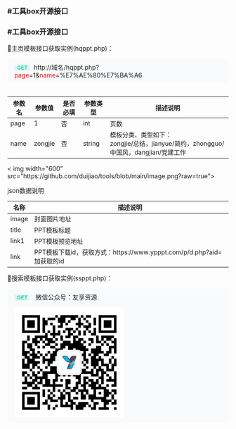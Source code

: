 <h3>#工具box开源接口</h3>
<h3>#工具box开源接口</h3>
<P>
  🔵主页模板接口获取实例(hqppt.php)：
  <br>
  <div style="background: #f9fafb;border-radius: 4px;padding:0px 8px">
	<div style="width: 100%;padding: 9px 8px;">
		<div class="item"><span
				style="font-size: 12px;font-weight: 700;background-color: rgba(38, 206, 164, 0.1);color: rgb(38, 206, 164);min-width: 48px;max-width: none;justify-content: center;height: 20px;border-radius: 4px;padding:0 6px;">GET</span><span
				style="padding: 0 8px;font-size: 14px;">http://域名/hqppt.php?<span style="color:#ff0000">page</span>=1&amp;<span style="color:#ff0000">name</span>=%E7%AE%80%E7%BA%A6</span>
		</div>
	</div>
</div>
  <br>
  <table><thead><tr><th>参数名</th><th>参数值</th><th>是否必填</th><th>参数类型</th><th>描述说明</th></tr></thead>
    <tbody>
      <tr>
        <td><span>page</span></td><td>1</td></td><td>否</td><td>int</td><td>页数</td>
      </tr>
      <tr>
        <td><span>name</span></td><td>zongjie</td></td><td>否</td><td>string</td><td>模板分类、类型如下：<br>zongjie/总结，jianyue/简约，zhongguo/中国风，dangjian/党建工作</td>
      </tr>
    </tbody>
  </table>
  < img width="600" src="https://github.com/duijiao/tools/blob/main/image.png?raw=true">
  <P>json数据说明</P>
  <table><thead><tr><th>名称</th><th>描述说明</th></tr></thead>
    <tbody>
      <tr>
        <td><span>image</span></td><td>封面图片地址</td>
      </tr>
      <tr>
        <td><span>title</span></td><td>PPT模板标题</td>
      </tr>
      <tr>
        <td><span>link1</span></td><td>PPT模板预览地址</td>
      </tr>
      <tr>
        <td><span>link</span></td><td>PPT模板下载id，获取方式：https://www.ypppt.com/p/d.php?aid=加获取的id</td>
      </tr>
    </tbody>
  </table>
</P>
<P>
  🔵搜索模板接口获取实例(ssppt.php)：
  <br>
  <div style="background: #f9fafb;border-radius: 4px;padding:0px 8px">
	<div style="width: 100%;padding: 9px 8px;">
		<div class="item"><span
				style="font-size: 12px;font-weight: 700;background-color: rgba(38, 206, 164, 0.1);color: rgb(38, 206, 164);min-width: 48px;max-width: none;justify-content: center;height: 20px;border-radius: 4px;padding:0 6px;">GET</span><span
				style="padding: 0 8px;font-s
<h3>#关注我们</h3>
<p style="color:red">
微信公众号：友享资源</p>
<img width="250" src="https://github.com/duijiao/tools/blob/main/qrcode_for_gh_407a4f664545_258.jpg?raw=true">

